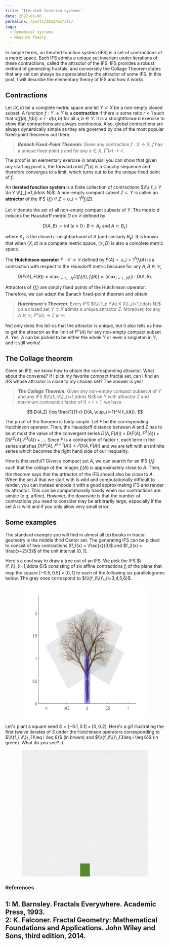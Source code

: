 ```yaml
---
title: 'Iterated function systems'
date: 2022-03-06
permalink: /posts/2022/03/ifs/
tags:
  - Dynamical systems
  - Measure Theory
---
```


In simple terms, an iterated function system (IFS) is a set of contractions of a metric space. Each IFS admits a unique set invariant under iterations of these contractions, called the attractor of the IFS. IFS provides a robust method of generating fractals, and conversely the Collage Theorem states that any set can always be approxiated by the attractor of some IFS. In this post, I will describe the elementary theory of IFS and how it works.

## Contractions

Let $(X,d)$ be a complete metric space and let $Y \subset X$ be a non-empty closed subset. A function $f:Y \to Y$ is a **contraction** if there is some ratio $r<1$ such that $d(f(a),f(b)) \leq r\cdot d(a,b)$ for all $a,b \in Y$. It is a straightforward exercise to show that contractions are always continuous. Also, global contractions are always dynamically simple as they are governed by one of the most popular fixed-point theorems out there.

> **_Banach Fixed-Point Theorem:_** Given any contraction $f:X \to X$, $f$ has a unique fixed point $z$ and for any $x \in X$, $f^n(x) \to z$.

The proof is an elementary exercise in analysis: you can show that given any starting point $x$, the forward orbit $f^n(x)$ is a Cauchy sequence and therefore converges to a limit, which turns out to be the unique fixed point of $f$.

An **iterated function system** is a finite collection of contractions $\\\{ f_i: Y \to Y \\\}_{i=1,\ldots N}$. A non-empty compact subset $Z \subset Y$ is called an **attractor** of the IFS $\{f_i\}$ if $Z = \cup\_{i=1}^N f_i(Z)$.

Let $\mathcal{C}$ denote the set of all non-empty compact subsets of $Y$. The metric $d$ induces the Hausdorff metric $D$ on $\mathcal{C}$ defined by

$$
D(A,B) := \inf \{ \epsilon \geq 0 \: : \: B \subset A_\epsilon \text{ and } A \subset B_\epsilon \}
$$

where $A_\epsilon$ is the closed $\epsilon$-neighborhood of $A$ (and similarly $B_\epsilon$). It is known that when $(X,d)$ is a complete metric space, $(\mathcal{C},D)$ is also a complete metric space.

The **Hutchinson operator** $F: \mathcal{C} \to \mathcal{C}$ defined by $F(A) = \cup\_{i=1}^N f_i(A)$ is a contraction with respect to the Hausdorff metric because for any $A,B \in \mathcal{C}$,

$$
D(F(A),F(B)) \leq \max_{i=1,\ldots N} D( f_i(A), f_i(B)) \leq (\max_{i=1\ldots N} r_i) \cdot D(A,B).
$$

Attractors of $\{f_i\}$ are simply fixed points of the Hutchinson operator. Therefore, we can adapt the Banach fixed-point theorem and obtain:

> **_Hutchinson's Theorem:_** Every IFS $\\\{ f_i: Y\to X \\\}_{i=1,\ldots N}$ on a closed set $Y \subset X$ admits a unique attractor $Z$. Moreover, for any $A \in \mathcal{C}$, $F^n(A) \to Z$ in $\mathcal{C}$.

Not only does this tell us that the attractor is unique, but it also tells us how to get the attractor as the limit of $F^n(A)$ for any non-empty compact subset $A$. Yes, $A$ can be picked to be either the whole $Y$ or even a singleton in $Y$, and it still works!

## The Collage theorem

Given an IFS, we know how to obtain the corresponding attractor. What about the converse? If I pick my favorite compact fractal set, can I find an IFS whose attractor is close to my chosen set? The answer is yes!

> **_The Collage Theorem:_** Given any non-empty compact subset $A$ of $Y$ and any IFS $\\\{f_i\\\}_{i=1,\ldots N}$ on $Y$ with attractor $Z$ and maximum contraction factor of $0<r<1$, we have

$$
D(A,Z) \leq \frac{1}{1-r} D(A, \cup_{i=1}^N f_i(A)).
$$

The proof of the theorem is fairly simple. Let $F$ be the corresponding Hutchinson operator. Then, the Hausdorff distance between $A$ and $Z$ has to be at most the value of the convergent series $D(A, F(A)) + D(F(A),F^2(A)) + D(F^2(A),F^3(A)) + \ldots$. Since $F$ is a contraction of factor $r$, each term in the series satisfies $D(F^i(A), F^{i+1}(A)) \leq r^i D(A,F(A))$ and we are left with an infinite series which becomes the right hand side of our inequality.

How is this useful? Given a compact set $A$, we can search for an IFS $\{f_i\}$ such that the collage of the images $f_i(A)$ is approximately close to $A$. Then, the theorem says that the attractor of the IFS should also be close to $A$. When the set $A$ that we start with is wild and computationally difficult to render, you can instead encode it with a good approximating IFS and render its attractor. This can be computationally handy when our contractions are simple (e.g. affine). However, the downside is that the number of contractions you need to consider may be arbitrarily large, especially if the set $A$ is wild and if you only allow very small error.

## Some examples

The standard example you will find in almost all textbooks in fractal geometry is the middle third Cantor set. The generating IFS can be picked to consist of two contractions $f_1(x) = \frac{x}{3}$ and $f_2(x) = \frac{x+2}{3}$ of the unit interval $[0,1]$.

Here's a cool way to draw a tree out of an IFS. We pick the IFS $\\\{f_i\\\}\_{i=1,\ldots 6\}$ consisting of six affine contractions $f_i$ of the plane that map the square $[-0.5,0.5]\times [0,1]$ to each of the following six parallelograms below. The gray ones correspond to $\\\{f_i\\\}\_{i=3,4,5,6}$.
<p align="center">
  <img src="/images/ifs-tree-setup01.png" width="400" height="420" />
</p>

Let's plant a square seed $S=[-0.1,0.1] \times [0, 0.2]$. Here's a gif illustrating the first twelve iterates of $S$ under the Hutchinson operators corresponding to $\\\{f_i \\\}\_{1\leq i \leq 6}$ (in brown) and $\\\{f_i\\\}\_{3\leq i \leq 6}$ (in green). What do you see? :)

<p align="center">
  <img src="/images/ifstree.gif" width="400" height="400" />
</p>

### References

<a name="fn1">1</a>: M. Barnsley. Fractals Everywhere. Academic Press, 1993.   
<a name="fn2">2</a>: K. Falconer. Fractal Geometry: Mathematical Foundations and Applications. John Wiley and Sons, third edition, 2014.
------

